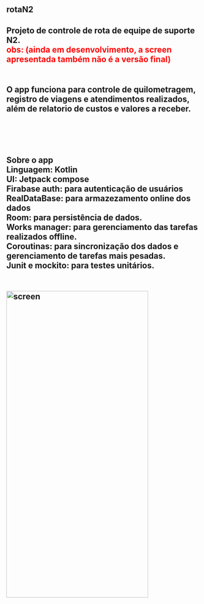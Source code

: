 # <h2>rotaN2<h2>

<h2>Projeto de controle de rota de equipe de suporte N2.<br>
<font color="red">obs: (ainda em desenvolvimento, a screen apresentada também não é a versão final)</font><h2><br>
O app funciona para controle de quilometragem, registro de viagens e atendimentos realizados, além de relatorio de custos e valores a receber.<h2><br><br>

<h2>Sobre o app<br>
Linguagem: Kotlin<br>
UI: Jetpack compose<br>
Firabase auth: para autenticação de usuários<br>
RealDataBase: para armazezamento online dos dados<br>
Room: para persistência de dados.<br>
Works manager: para gerenciamento das tarefas realizados offline.<br>
Coroutinas: para sincronização dos dados e gerenciamento de tarefas mais pesadas.<br>
Junit e mockito: para testes unitários.<h2><br>

<div>
<img  alt="screen" src="https://github.com/allan-silvestre/rotaN2/assets/55851020/816b8792-a36e-4cb8-a4cd-9b9911ae3f87.jpg" height="800" width="370">
</div>
